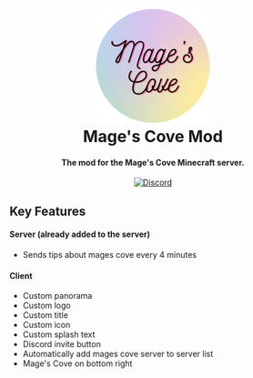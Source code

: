 <h1 align="center">
  <br>
  <a href="https://modrinth.com/modpack/mages-cove-modpack"><img src="Mage's Cove Resources/logo.png" alt="Markdownify" width="200"></a>
  <br>
  Mage's Cove Mod
  <br>
</h1>

<h4 align="center">The mod for the Mage's Cove Minecraft server.</h4>

<p align="center">
  <a href="https://discord.gg/44qNrRFQ7b">
    <img src="https://discordapp.com/api/guilds/1155580987149926500/embed.png"
         alt="Discord">
  </a>
</p>

## Key Features

#### Server (already added to the server)

- Sends tips about mages cove every 4 minutes

#### Client

- Custom panorama
- Custom logo
- Custom title
- Custom icon
- Custom splash text
- Discord invite button
- Automatically add mages cove server to server list
- Mage's Cove on bottom right
